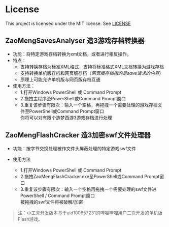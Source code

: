 # License #

This project is licensed under the MIT license. See [LICENSE](https://github.com/jbji/ZaoMeng_JourneyToTheWest_3_4399_Flash_Utility/blob/master/LICENSE)

## ZaoMengSavesAnalyser 造3游戏存档转换器
* 功能：将特定游戏存档转换为xml文档，或者进行相反操作。
* 特点：
	* 支持转换存档为标准XML格式，支持将标准格式XML文档转换为游戏存档
	* 支持转换单机版存档和网页版存档（*网页版存档指的是save请求的内容*）
	* 原理上可能允许单机版与网页版存档互通
* 使用方法：
	* 1.打开Windows PowerShell 或 Command Prompt 
    * 2.拖拽主程序至PowerShell或Command Prompt窗口
    * 3.重复该步骤有限次：输入一个空格，再拖拽一个需要处理的游戏存档文件至PowerShell或Command Prompt窗口<br>
     你将可以对有限个造梦西游3游戏存档进行处理

## ZaoMengFlashCracker 造3加密swf文件处理器

* 功能：按字节交换处理被作文件头屏蔽处理的特定游戏swf文件

* 使用方法
    * 1.打开Windows PowerShell 或 Command Prompt
	* 2.拖拽ZaoMengFlashCracker.exe至PowerShell或Command Prompt窗口
	* 3.重复该步骤有限次：输入一个空格再拖拽一个需要处理的swf文件进PowerShell / Command Prompt窗口<br>
	被拖拽的swf文件将被破解/加密
	
> 注：小工具开发版本基于uid100857231的哔哩哔哩用户二次开发的单机版Flash游戏。